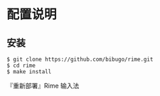 # 配置说明

## 安装

```
$ git clone https://github.com/bibugo/rime.git
$ cd rime
$ make install
```
『重新部署』Rime 输入法
